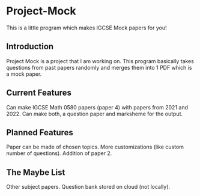 # Project-Mock
This is a little program which makes IGCSE Mock papers for you!

## Introduction
Project Mock is a project that I am working on.
This program basically takes questions from past papers randomly and merges them into 1 PDF which is a mock paper.

## Current Features
Can make IGCSE Math 0580 papers (paper 4) with papers from 2021 and 2022.
Can make both, a question paper and marksheme for the output.

## Planned Features
Paper can be made of chosen topics.
More customizations (like custom number of questions).
Addition of paper 2.

## The Maybe List
Other subject papers.
Question bank stored on cloud (not locally).

